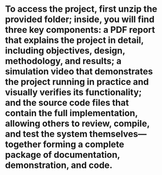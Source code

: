 # To access the project, first unzip the provided folder; inside, you will find three key components: a PDF report that explains the project in detail, including objectives, design, methodology, and results; a simulation video that demonstrates the project running in practice and visually verifies its functionality; and the source code files that contain the full implementation, allowing others to review, compile, and test the system themselves—together forming a complete package of documentation, demonstration, and code.
